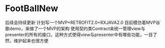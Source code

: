 # FootBallNew
后续会持续更新
计划写一个MVP+RETROFIT2.0+RXJAVA2.0
目前模仿着MVP谷歌demo，来做了一个MVP的架构
使用契约类Contract来统一管理view与presenter的所有的接口，这种方式使得view与presenter中有哪些功能，一目了然，维护起来也很方便
